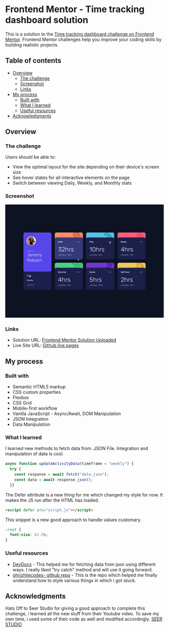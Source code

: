 # Frontend Mentor - Time tracking dashboard solution

This is a solution to the [Time tracking dashboard challenge on Frontend Mentor](https://www.frontendmentor.io/challenges/time-tracking-dashboard-UIQ7167Jw). Frontend Mentor challenges help you improve your coding skills by building realistic projects.

## Table of contents

- [Overview](#overview)
  - [The challenge](#the-challenge)
  - [Screenshot](#screenshot)
  - [Links](#links)
- [My process](#my-process)
  - [Built with](#built-with)
  - [What I learned](#what-i-learned)
  - [Useful resources](#useful-resources)
- [Acknowledgments](#acknowledgments)

## Overview

### The challenge

Users should be able to:

- View the optimal layout for the site depending on their device's screen size
- See hover states for all interactive elements on the page
- Switch between viewing Daily, Weekly, and Monthly stats

### Screenshot

![](./design/active-states.jpg)

### Links

- Solution URL: [Frontend Mentor Solution Uploaded](https://your-solution-url.com)
- Live Site URL: [Github live pages](https://m-abubakr1.github.io/FEM-Time-Tracking-Dashboard/)

## My process

### Built with

- Semantic HTML5 markup
- CSS custom properties
- Flexbox
- CSS Grid
- Mobile-first workflow
- Vanilla JavaScript - Async/Await, DOM Manipulation
- JSON Integration
- Data Manipulation

### What I learned

I learned new methods to fetch data from .JSON File. Integration and manipulation of data is cool.

```js
async function updateActivityData(timeframe = "weekly") {
  try {
    const response = await fetch("data.json");
    const data = await response.json();
  }}
```

The Defer attribute is a new thing for me which changed my style for now. It makes the JS run after the HTML has loaded.

```html
<script defer src="script.js"></script>
```

This snippet is a new good approach to handle values customary.

```css
:root {
  font-size: 62.5%;
}
```

### Useful resources

- [DevDocs](https://devdocs.io/) - This helped me for fetching data from json using different ways. I really liked "try catch" method and will use it going forward.
- [ghrizhliecodes- github repo](https://github.com/grizhlieCodes/time-tracking-dashboard) - This is the repo which helped me finally understand how to style various things in which i got stuck.

## Acknowledgments

Hats Off to Seer Studio for giving a good approach to complete this challenge, i learned all the new stuff from their Youtube video.
To save my own time, i used some of their code as well and modified accordingly. [SEER STUDIO](https://www.youtube.com/@GrizhlieCodes)
